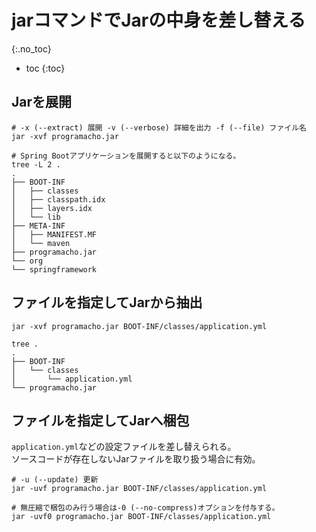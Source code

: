 # jarコマンドでJarの中身を差し替える

{:.no_toc}

* toc
{:toc}

## Jarを展開
```shell
# -x (--extract) 展開 -v (--verbose) 詳細を出力 -f (--file) ファイル名
jar -xvf programacho.jar

# Spring Bootアプリケーションを展開すると以下のようになる。
tree -L 2 .
.
├── BOOT-INF
│   ├── classes
│   ├── classpath.idx
│   ├── layers.idx
│   └── lib
├── META-INF
│   ├── MANIFEST.MF
│   └── maven
├── programacho.jar
└── org
└── springframework
```

## ファイルを指定してJarから抽出
```shell
jar -xvf programacho.jar BOOT-INF/classes/application.yml

tree .
.
├── BOOT-INF
│   └── classes
│       └── application.yml
└── programacho.jar
```

## ファイルを指定してJarへ梱包
`application.yml`などの設定ファイルを差し替えられる。  
ソースコードが存在しないJarファイルを取り扱う場合に有効。

```shell
# -u (--update) 更新
jar -uvf programacho.jar BOOT-INF/classes/application.yml

# 無圧縮で梱包のみ行う場合は-0 (--no-compress)オプションを付与する。
jar -uvf0 programacho.jar BOOT-INF/classes/application.yml
```
